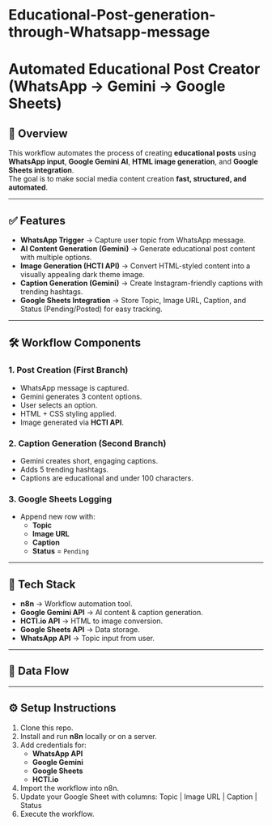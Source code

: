 # Educational-Post-generation-through-Whatsapp-message

# Automated Educational Post Creator (WhatsApp → Gemini → Google Sheets)

## 📌 Overview
This workflow automates the process of creating **educational posts** using **WhatsApp input**, **Google Gemini AI**, **HTML image generation**, and **Google Sheets integration**.  
The goal is to make social media content creation **fast, structured, and automated**.

---

## ✅ Features
- **WhatsApp Trigger** → Capture user topic from WhatsApp message.
- **AI Content Generation (Gemini)** → Generate educational post content with multiple options.
- **Image Generation (HCTI API)** → Convert HTML-styled content into a visually appealing dark theme image.
- **Caption Generation (Gemini)** → Create Instagram-friendly captions with trending hashtags.
- **Google Sheets Integration** → Store Topic, Image URL, Caption, and Status (Pending/Posted) for easy tracking.

---

## 🛠 Workflow Components
### 1. Post Creation (First Branch)
- WhatsApp message is captured.
- Gemini generates 3 content options.
- User selects an option.
- HTML + CSS styling applied.
- Image generated via **HCTI API**.

### 2. Caption Generation (Second Branch)
- Gemini creates short, engaging captions.
- Adds 5 trending hashtags.
- Captions are educational and under 100 characters.

### 3. Google Sheets Logging
- Append new row with:
  - **Topic**
  - **Image URL**
  - **Caption**
  - **Status** = `Pending`

---

## 📂 Tech Stack
- **n8n** → Workflow automation tool.
- **Google Gemini API** → AI content & caption generation.
- **HCTI.io API** → HTML to image conversion.
- **Google Sheets API** → Data storage.
- **WhatsApp API** → Topic input from user.

---

## 🔗 Data Flow


---

## ⚙ Setup Instructions
1. Clone this repo.
2. Install and run **n8n** locally or on a server.
3. Add credentials for:
   - **WhatsApp API**
   - **Google Gemini**
   - **Google Sheets**
   - **HCTI.io**
4. Import the workflow into n8n.
5. Update your Google Sheet with columns:
Topic | Image URL | Caption | Status
6. Execute the workflow.

